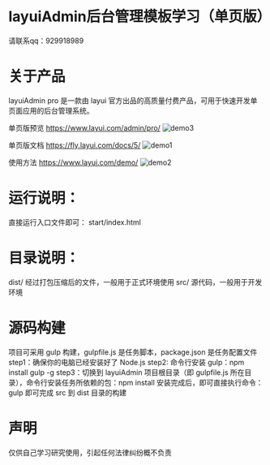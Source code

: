 # layuiAdmin后台管理模板学习（单页版）  
请联系qq：929918989

# 关于产品
layuiAdmin pro 是一款由 layui 官方出品的高质量付费产品，可用于快速开发单页面应用的后台管理系统。

单页版预览
https://www.layui.com/admin/pro/
![demo3](https://github.com/weixinbao/layuiAdmin-Learn/blob/master/demo3.png)

单页版文档
https://fly.layui.com/docs/5/
![demo1](https://github.com/weixinbao/layuiAdmin-Learn/blob/master/demo1.png)

使用方法
https://www.layui.com/demo/
![demo2](https://github.com/weixinbao/layuiAdmin-Learn/blob/master/demo2.png)

# 运行说明：
直接运行入口文件即可： start/index.html

# 目录说明：
dist/  经过打包压缩后的文件，一般用于正式环境使用
src/   源代码，一般用于开发环境

# 源码构建
项目可采用 gulp 构建，gulpfile.js 是任务脚本，package.json 是任务配置文件
step1：确保你的电脑已经安装好了 Node.js
step2: 命令行安装 gulp：npm install gulp -g
step3：切换到 layuiAdmin 项目根目录（即 gulpfile.js 所在目录），命令行安装任务所依赖的包：npm install
安装完成后，即可直接执行命令：gulp
即可完成 src 到 dist 目录的构建

# 声明
仅供自己学习研究使用，引起任何法律纠纷概不负责
